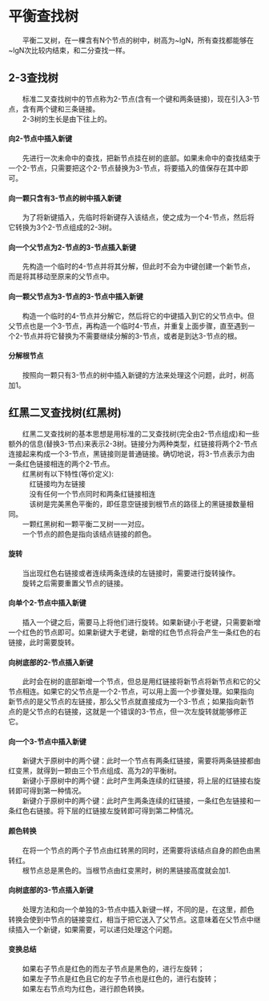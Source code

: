 # 平衡查找树
　　平衡二叉树，在一棵含有N个节点的树中，树高为\~lgN，所有查找都能够在\~lgN次比较内结束，和二分查找一样。
## 2-3查找树
　　标准二叉查找树中的节点称为2-节点(含有一个键和两条链接)，现在引入3-节点，含有两个键和三条链接。</br>
　　2-3树的生长是由下往上的。
#### 向2-节点中插入新键
　　先进行一次未命中的查找，把新节点挂在树的底部。如果未命中的查找结束于一个2-节点，只需要把这个2-节点替换为3-节点，将要插入的值保存在其中即可。
#### 向一颗只含有3-节点的树中插入新键
　　为了将新键插入，先临时将新键存入该结点，使之成为一个4-节点，然后将它转换为3个2-节点组成的2-3树。
#### 向一个父节点为2-节点的3-节点插入新键
　　先构造一个临时的4-节点并将其分解，但此时不会为中键创建一个新节点，而是将其移动至原来的父节点中。
#### 向一颗父节点为3-节点的3-节点中插入新键
　　构造一个临时的4-节点并分解它，然后将它的中键插入到它的父节点中。但父节点也是一个3-节点，再构造一个临时4-节点，并重复上面步骤，直至遇到一个2-节点并将它替换为不需要继续分解的3-节点，或者是到达3-节点的根。
#### 分解根节点
　　按照向一颗只有3-节点的树中插入新键的方法来处理这个问题，此时，树高加1。
## 红黑二叉查找树(红黑树)
　　红黑二叉查找树的基本思想是用标准的二叉查找树(完全由2-节点组成)和一些额外的信息(替换3-节点)来表示2-3树。链接分为两种类型，红链接将两个2-节点连接起来构成一个3-节点，黑链接则是普通链接。确切地说，将3-节点表示为由一条红色链接相连的两个2-节点。</br>
　　红黑树有以下特性(等价定义):</br>
　　　红链接均为左链接</br>
　　　没有任何一个节点同时和两条红链接相连</br>
　　　该树是完美黑色平衡的，即任意空链接到根节点的路径上的黑链接数量相同。</br>
　　一颗红黑树和一颗平衡二叉树一一对应。</br>
　　一个节点的颜色是指向该结点链接的颜色。</br>
#### 旋转
　　当出现红色右链接或者连续两条连续的左链接时，需要进行旋转操作。</br>
　　旋转之后需要重置父节点的链接。</br>
#### 向单个2-节点中插入新键
　　插入一个键之后，需要马上将他们进行旋转。如果新键小于老键，只需要新增一个红色的节点即可。如果新键大于老键，新增的红色节点将会产生一条红色的右链接，此时需要旋转。
#### 向树底部的2-节点插入新键
　　此时会在树的底部新增一个节点，但总是用红链接将新节点将新节点和它的父节点相连。如果它的父节点是一个2-节点，可以用上面一个步骤处理。如果指向新节点的是父节点的左链接，那么父节点就直接成为一个3-节点；如果指向新节点的是父节点的右链接，这就是一个错误的3-节点，但一次左旋转就能够修正它。
#### 向一个3-节点中插入新键
　　新键大于原树中的两个键：此时一个节点有两条红链接，需要将两条链接都由红变黑，就得到一颗由三个节点组成、高为2的平衡树。</br>
　　新键小于原树中的两个键：此时产生两条连续的红链接，将上层的红链接右旋转即可得到第一种情况。</br>
　　新键介于原树中的两个键：此时产生两条连续的红链接，一条红色左链接和一条红色右链接。将下层的红链接左旋转即可得到第二种情况。</br>
#### 颜色转换
　　在将一个节点的两个子节点由红转黑的同时，还需要将该结点自身的颜色由黑转红。</br>
　　根节点总是黑色的。当根节点由红变黑时，树的黑链接高度就会加1.</br>
#### 向树底部的3-节点插入新键
　　处理方法和向一个单独的3-节点中插入新键一样，不同的是，在这里，颜色转换会使到中节点的链接变红，相当于把它送入了父节点。这意味着在父节点中继续插入一个新键，如果需要，可以递归处理这个问题。
#### 变换总结
　　如果右子节点是红色的而左子节点是黑色的，进行左旋转；</br>
　　如果左子节点是红色且它的左子节点也是红色的，进行右旋转；</br>
　　如果左右节点均为红色，进行颜色转换。
